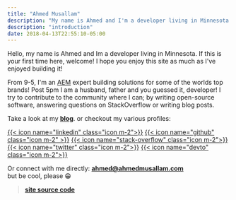 ```yaml
---
title: "Ahmed Musallam"
description: "My name is Ahmed and I'm a developer living in Minnesota. If this is your first time here, welcome! I hope you enjoy this site as much as I've enjoyed building it!"
description: "introduction"
date: 2018-04-13T22:55:10-05:00
---
```



Hello, my name is Ahmed and Im a developer living in Minnesota. If this is your first time here, welcome! I hope you enjoy this site as much as I've enjoyed building it!

From 9-5, I'm an [AEM](https://www.adobe.com/marketing/experience-manager.html) expert building solutions for some of the worlds top brands! 
Post 5pm I am a husband, father and you guessed it, developer! I try to contribute to the community where I can; by writing open-source software, answering questions on StackOverflow or writing blog posts.

Take a look at my [**blog**](/blog). or checkout my various profiles: 

[{{< icon name="linkedin" class="icon m-2">}}](https://www.linkedin.com/in/ahmedmusallam/) 
[{{< icon name="github" class="icon m-2" >}}](https://github.com/ahmed-musallam)
[{{< icon name="stack-overflow" class="icon m-2">}}](https://stackoverflow.com/users/5633515/ahmed-musallam)
[{{< icon name="twitter" class="icon m-2">}}](https://twitter.com/AhmedAtWork)
[{{< icon name="devto" class="icon m-2">}}](https://dev.to/ahmedmusallam)

Or connect with me directly:
**<ahmed@ahmedmusallam.com>**<br/>
but be cool, please 😁

> [**site source code**](https://github.com/ahmed-musallam/ahmedmusallam.com)